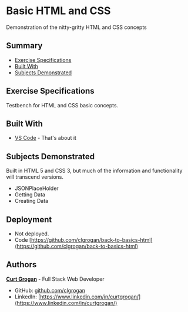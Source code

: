 # Basic HTML and CSS

Demonstration of the nitty-gritty HTML and CSS concepts

## Summary

- [Exercise Specifications](#exercise-specifications)
- [Built With](#built-with)
- [Subjects Demonstrated](#subjects-demonstrated)

## Exercise Specifications

Testbench for HTML and CSS basic concepts.

## Built With

- [VS Code](https://code.visualstudio.com/) - That's about it

## Subjects Demonstrated

Built in HTML 5 and CSS 3, but much of the information and functionality will transcend versions.

- JSONPlaceHolder
- Getting Data
- Creating Data

## Deployment

- Not deployed.
- Code [https://github.com/clgrogan/back-to-basics-html](https://github.com/clgrogan/back-to-basics-html)

## Authors

**[Curt Grogan](https://www.linkedin.com/in/curtgrogan/)** - Full Stack Web Developer

- GitHub: [github.com/clgrogan](https://github.com/clgrogan)
- LinkedIn: [https://www.linkedin.com/in/curtgrogan/](https://www.linkedin.com/in/curtgrogan/)
